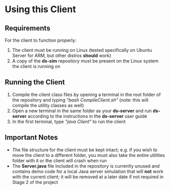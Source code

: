 # Using this Client
## Requirements
For the client to function properly:
1. The client must be running on Linux (tested specifically on Ubuntu Server for ARM, but other distros **should** work)
2. A copy of the **ds-sim** repository must be present on the Linux system the client is running on
## Running the Client
1. Compile the client class files by opening a terminal in the root folder of the repository and typing _"bash CompileClient.sh"_ (note: this will compile the utility classes as well)
2. Open a new terminal in the same folder as your **ds-server** and run **ds-server** according to the instructions in the **ds-server** user guide
3. In the first terminal, type _"java Client"_ to run the client
## Important Notes
- The file structure for the client must be kept intact; e.g. if you wish to move the client to a different folder, you must also take the entire utilities folder with it or the client will crash when run
- The **Server.java** file included in the repository is currently unused and contains demo code for a local Java server simulation that will **not** work with the current client; it will be removed at a later date if not required in Stage 2 of the project
